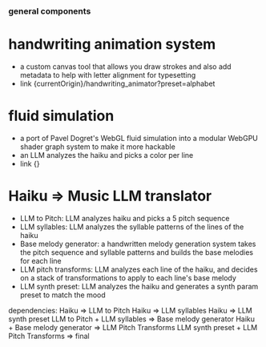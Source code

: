 

### general components

# handwriting animation system
- a custom canvas tool that allows you draw strokes and also add metadata to help with letter alignment for typesetting
- link {currentOrigin}/handwriting_animator?preset=alphabet

# fluid simulation
- a port of Pavel Dogret's WebGL fluid simulation into a modular WebGPU shader graph system to make it more hackable
- an LLM analyzes the haiku and picks a color per line
- link {}

# Haiku => Music LLM translator 
- LLM to Pitch: LLM analyzes haiku and picks a 5 pitch sequence
- LLM syllables: LLM analyzes the syllable patterns of the lines of the haiku
- Base melody generator: a handwritten melody generation system takes the pitch sequence and syllable patterns and builds the base melodies for each line
- LLM pitch transforms: LLM analyzes each line of the haiku, and decides on a stack of transformations to apply to each line's base melody
- LLM synth preset: LLM analyzes the haiku and generates a synth param preset to match the mood

dependencies:
Haiku => LLM to Pitch
Haiku => LLM syllables 
Haiku => LLM synth preset
LLM to Pitch + LLM syllables => Base melody generator
Haiku + Base melody generator => LLM Pitch Transforms
LLM synth preset + LLM Pitch Transforms => final
